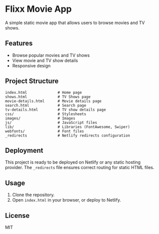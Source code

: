 # Flixx Movie App

A simple static movie app that allows users to browse movies and TV shows.

## Features
- Browse popular movies and TV shows
- View movie and TV show details
- Responsive design

## Project Structure
```
index.html              # Home page
shows.html              # TV Shows page
movie-details.html      # Movie details page
search.html             # Search page
tv-details.html         # TV show details page
css/                    # Stylesheets
images/                 # Images
js/                     # JavaScript files
lib/                    # Libraries (FontAwesome, Swiper)
webfonts/               # Font files
_redirects              # Netlify redirects configuration
```

## Deployment
This project is ready to be deployed on Netlify or any static hosting provider. The `_redirects` file ensures correct routing for static HTML files.

## Usage
1. Clone the repository.
2. Open `index.html` in your browser, or deploy to Netlify.

## License
MIT
